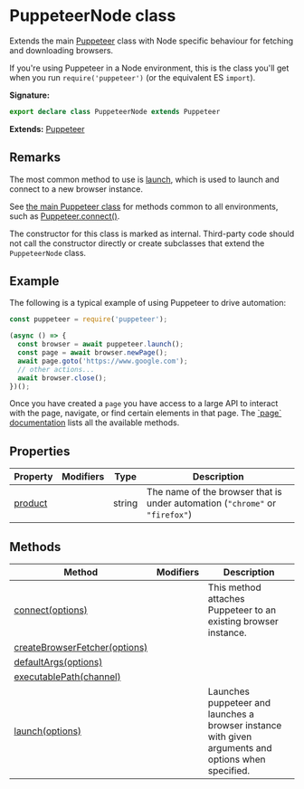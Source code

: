 # PuppeteerNode class

Extends the main [Puppeteer](./puppeteer.puppeteer.md) class with Node specific behaviour for fetching and downloading browsers.

If you're using Puppeteer in a Node environment, this is the class you'll get when you run `require('puppeteer')` (or the equivalent ES `import`).

**Signature:**

```typescript
export declare class PuppeteerNode extends Puppeteer
```

**Extends:** [Puppeteer](./puppeteer.puppeteer.md)

## Remarks

The most common method to use is [launch](./puppeteer.puppeteernode.launch.md), which is used to launch and connect to a new browser instance.

See [the main Puppeteer class](./puppeteer.puppeteer.md) for methods common to all environments, such as [Puppeteer.connect()](./puppeteer.puppeteer.connect.md).

The constructor for this class is marked as internal. Third-party code should not call the constructor directly or create subclasses that extend the `PuppeteerNode` class.

## Example

The following is a typical example of using Puppeteer to drive automation:

```js
const puppeteer = require('puppeteer');

(async () => {
  const browser = await puppeteer.launch();
  const page = await browser.newPage();
  await page.goto('https://www.google.com');
  // other actions...
  await browser.close();
})();
```

Once you have created a `page` you have access to a large API to interact with the page, navigate, or find certain elements in that page. The [\`page\` documentation](./puppeteer.page.md) lists all the available methods.

## Properties

| Property                                        | Modifiers | Type   | Description                                                                                                            |
| ----------------------------------------------- | --------- | ------ | ---------------------------------------------------------------------------------------------------------------------- |
| [product](./puppeteer.puppeteernode.product.md) |           | string | The name of the browser that is under automation (<code>&quot;chrome&quot;</code> or <code>&quot;firefox&quot;</code>) |

## Methods

| Method                                                                             | Modifiers | Description                                                                                         |
| ---------------------------------------------------------------------------------- | --------- | --------------------------------------------------------------------------------------------------- |
| [connect(options)](./puppeteer.puppeteernode.connect.md)                           |           | This method attaches Puppeteer to an existing browser instance.                                     |
| [createBrowserFetcher(options)](./puppeteer.puppeteernode.createbrowserfetcher.md) |           |                                                                                                     |
| [defaultArgs(options)](./puppeteer.puppeteernode.defaultargs.md)                   |           |                                                                                                     |
| [executablePath(channel)](./puppeteer.puppeteernode.executablepath.md)             |           |                                                                                                     |
| [launch(options)](./puppeteer.puppeteernode.launch.md)                             |           | Launches puppeteer and launches a browser instance with given arguments and options when specified. |
